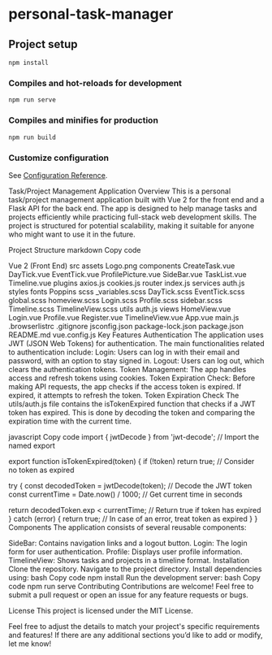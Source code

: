 # personal-task-manager

## Project setup
```
npm install
```

### Compiles and hot-reloads for development
```
npm run serve
```

### Compiles and minifies for production
```
npm run build
```

### Customize configuration
See [Configuration Reference](https://cli.vuejs.org/config/).

Task/Project Management Application Overview This is a personal task/project management application built with Vue 2 for the front end and a Flask API for the back end. The app is designed to help manage tasks and projects efficiently while practicing full-stack web development skills. The project is structured for potential scalability, making it suitable for anyone who might want to use it in the future.

Project Structure markdown Copy code

Vue 2 (Front End)
src
assets
Logo.png
components
CreateTask.vue
DayTick.vue
EventTick.vue
ProfilePicture.vue
SideBar.vue
TaskList.vue
Timeline.vue
plugins
axios.js
cookies.js
router
index.js
services
auth.js
styles
fonts
Poppins
scss
_variables.scss
DayTick.scss
EventTick.scss
global.scss
homeview.scss
Login.scss
Profile.scss
sidebar.scss
Timeline.scss
TimelineView.scss
utils
auth.js
views
HomeView.vue
Login.vue
Profile.vue
Register.vue
TimelineView.vue
App.vue
main.js
.browserlistrc
.gitignore
jsconfig.json
package-lock.json
package.json
README.md
vue.config.js Key Features Authentication The application uses JWT (JSON Web Tokens) for authentication. The main functionalities related to authentication include:
Login: Users can log in with their email and password, with an option to stay signed in. Logout: Users can log out, which clears the authentication tokens. Token Management: The app handles access and refresh tokens using cookies. Token Expiration Check: Before making API requests, the app checks if the access token is expired. If expired, it attempts to refresh the token. Token Expiration Check The utils/auth.js file contains the isTokenExpired function that checks if a JWT token has expired. This is done by decoding the token and comparing the expiration time with the current time.

javascript Copy code import { jwtDecode } from 'jwt-decode'; // Import the named export

export function isTokenExpired(token) { if (!token) return true; // Consider no token as expired

try { const decodedToken = jwtDecode(token); // Decode the JWT token const currentTime = Date.now() / 1000; // Get current time in seconds

return decodedToken.exp < currentTime; // Return true if token has expired
} catch (error) { return true; // In case of an error, treat token as expired } } Components The application consists of several reusable components:

SideBar: Contains navigation links and a logout button. Login: The login form for user authentication. Profile: Displays user profile information. TimelineView: Shows tasks and projects in a timeline format. Installation Clone the repository. Navigate to the project directory. Install dependencies using: bash Copy code npm install Run the development server: bash Copy code npm run serve Contributing Contributions are welcome! Feel free to submit a pull request or open an issue for any feature requests or bugs.

License This project is licensed under the MIT License.

Feel free to adjust the details to match your project's specific requirements and features! If there are any additional sections you’d like to add or modify, let me know!